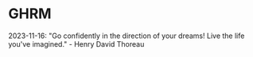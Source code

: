 # GHRM

2023-11-16: "Go confidently in the direction of your dreams! Live the life you've imagined." - Henry David Thoreau